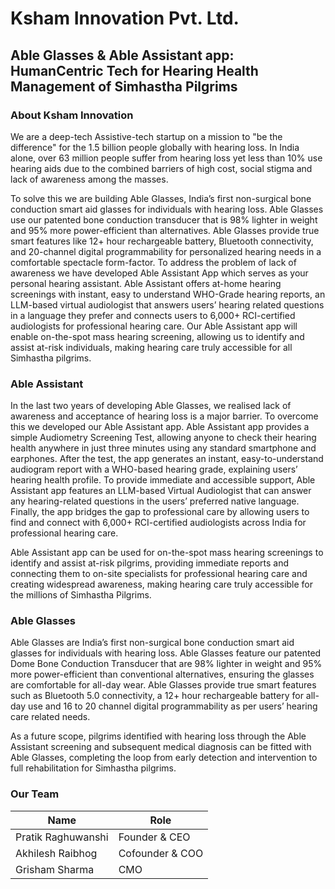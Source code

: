 # Ksham Innovation Pvt. Ltd.
## Able Glasses & Able Assistant app: HumanCentric Tech for Hearing Health Management of Simhastha Pilgrims

### About Ksham Innovation
We are a deep-tech Assistive-tech startup on a mission to "be the difference" for the 1.5 billion people globally with hearing loss. In India alone, over 63 million people suffer from hearing loss yet less than 10% use hearing aids due to the combined barriers of high cost, social stigma and lack of awareness among the masses. <br />

To solve this we are building Able Glasses, India’s first non-surgical bone conduction smart aid glasses for individuals with hearing loss. Able Glasses use our patented bone conduction transducer that is 98% lighter in weight and 95% more power-efficient than alternatives. Able Glasses provide true smart features like 12+ hour rechargeable battery, Bluetooth connectivity, and 20-channel digital programmability for personalized hearing needs in a comfortable spectacle form-factor. To address the problem of lack of awareness we have developed Able Assistant App which serves as your personal hearing assistant. Able Assistant offers at-home hearing screenings with instant, easy to understand WHO-Grade hearing reports, an LLM-based virtual audiologist that answers users’ hearing related questions in a language they prefer and connects users to 6,000+ RCI-certified audiologists for professional hearing care. Our Able Assistant app will enable on-the-spot mass hearing screening, allowing us to identify and assist at-risk individuals, making hearing care truly accessible for all Simhastha pilgrims.

### Able Assistant
In the last two years of developing Able Glasses, we realised lack of awareness and acceptance of hearing loss is a major barrier. To overcome this we developed our Able Assistant app. Able Assistant app provides a simple Audiometry Screening Test, allowing anyone to check their hearing health anywhere in just three minutes using any standard smartphone and earphones. After the test, the app generates an instant, easy-to-understand audiogram report with a WHO-based hearing grade, explaining users’ hearing health profile. To provide immediate and accessible support, Able Assistant app features an LLM-based Virtual Audiologist that can answer any hearing-related questions in the users’  preferred native language. Finally, the app bridges the gap to professional care by allowing users to find and connect with 6,000+ RCI-certified audiologists across India for professional hearing care. <br />

Able Assistant app can be used for on-the-spot mass hearing screenings to identify and assist at-risk pilgrims, providing immediate reports and connecting them to on-site specialists for professional hearing care and creating widespread awareness, making hearing care truly accessible for the millions of Simhastha Pilgrims.


### Able Glasses
Able Glasses are India’s first non-surgical bone conduction smart aid glasses for individuals with hearing loss. Able Glasses feature our patented Dome Bone Conduction Transducer that are 98% lighter in weight and 95% more power-efficient than conventional alternatives, ensuring the glasses are comfortable for all-day wear. Able Glasses provide true smart features such as Bluetooth 5.0 connectivity, a 12+ hour rechargeable battery for all-day use and 16 to 20 channel digital programmability as per users’ hearing care related needs. <br />

As a future scope, pilgrims identified with hearing loss through the Able Assistant screening and subsequent medical diagnosis can be fitted with Able Glasses, completing the loop from early detection and intervention to full rehabilitation for Simhastha pilgrims.

### Our Team

| Name               | Role              |
|--------------------|-------------------|
| Pratik Raghuwanshi | Founder & CEO     |
| Akhilesh Raibhog   | Cofounder & COO   |
| Grisham Sharma     | CMO               |
